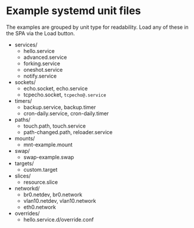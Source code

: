 # Example systemd unit files

The examples are grouped by unit type for readability. Load any of these in the SPA via the Load button.

- services/
  - hello.service
  - advanced.service
  - forking.service
  - oneshot.service
  - notify.service
- sockets/
  - echo.socket, echo.service
  - tcpecho.socket, `tcpecho@.service`
- timers/
  - backup.service, backup.timer
  - cron-daily.service, cron-daily.timer
- paths/
  - touch.path, touch.service
  - path-changed.path, reloader.service
- mounts/
  - mnt-example.mount
- swap/
  - swap-example.swap
- targets/
  - custom.target
- slices/
  - resource.slice
- networkd/
  - br0.netdev, br0.network
  - vlan10.netdev, vlan10.network
  - eth0.network
- overrides/
  - hello.service.d/override.conf

